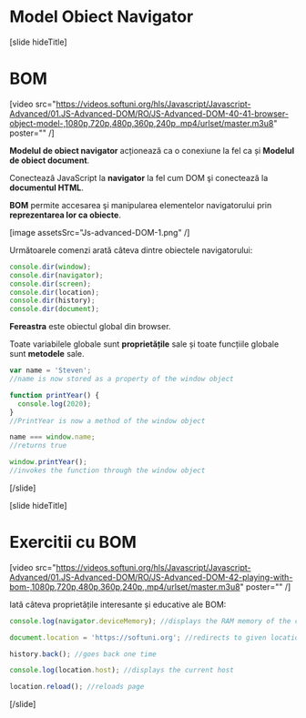 # Model Obiect Navigator 

[slide hideTitle]

# BOM

[video src="https://videos.softuni.org/hls/Javascript/Javascript-Advanced/01.JS-Advanced-DOM/RO/JS-Advanced-DOM-40-41-browser-object-model-,1080p,720p,480p,360p,240p,.mp4/urlset/master.m3u8" poster="" /]

**Modelul de obiect navigator** acționează ca o conexiune la fel ca și **Modelul de obiect document**.

Conecteazâ JavaScript la **navigator** la fel cum DOM şi conectează la **documentul HTML**.

**BOM** permite accesarea şi manipularea elementelor navigatorului prin **reprezentarea lor ca obiecte**.

[image assetsSrc="Js-advanced-DOM-1.png" /]

Următoarele comenzi arată câteva dintre obiectele navigatorului:

```js
console.dir(window);
console.dir(navigator);
console.dir(screen);
console.dir(location);
console.dir(history);
console.dir(document);
```

**Fereastra** este obiectul global din browser.

Toate variabilele globale sunt **proprietățile** sale și toate funcțiile globale sunt **metodele** sale.

```js
var name = 'Steven';
//name is now stored as a property of the window object

function printYear() {
  console.log(2020);
}
//PrintYear is now a method of the window object

name === window.name;
//returns true

window.printYear();
//invokes the function through the window object
```

[/slide]

[slide hideTitle]

# Exercitii cu BOM

[video src="https://videos.softuni.org/hls/Javascript/Javascript-Advanced/01.JS-Advanced-DOM/RO/JS-Advanced-DOM-42-playing-with-bom-,1080p,720p,480p,360p,240p,.mp4/urlset/master.m3u8" poster="" /]

Iatâ câteva proprietățile interesante și educative ale BOM:

```js
console.log(navigator.deviceMemory); //displays the RAM memory of the current machine

document.location = 'https://softuni.org'; //redirects to given location

history.back(); //goes back one time

console.log(location.host); //displays the current host

location.reload(); //reloads page
```

[/slide]
